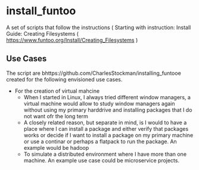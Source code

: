 # install_funtoo
A set of scripts that follow the instructions ( Starting  with instruction: Install Guide: Creating Filesystems ( https://www.funtoo.org/Install/Creating_Filesystems )

## Use Cases

The script are bhttps://github.com/CharlesStockman/installing_funtooe created for the following envisioned use cases.

* For the creation of virtual mahcine
  * When I started in Linux, I always tried different window managers, a virtual machine would allow to study window managers again without using my primary harddrive and installing packages that I do not want ofr the long term
  * A closely related reason, but separate in mind, is I would to have a place where I can install a package and either verify that packages works or decide if I want to install a package on my primary machine or use a continar or perhaps a flatpack to run the package.  An example would be hadoop
  * To simulate a distributed environment where I have more than one machine.  An example use case could be microservice projects.
